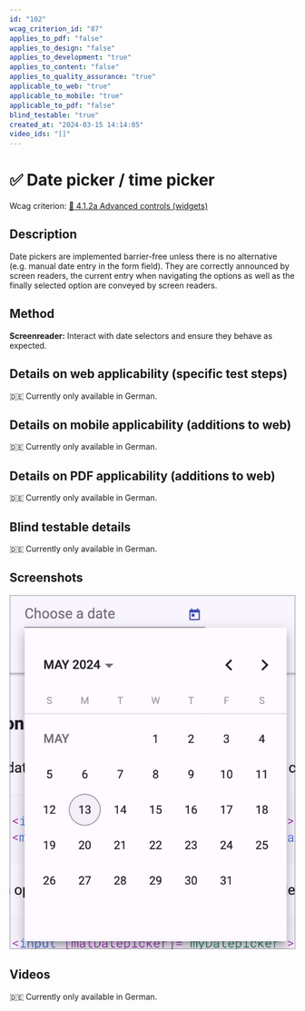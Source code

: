 ```yaml
---
id: "102"
wcag_criterion_id: "87"
applies_to_pdf: "false"
applies_to_design: "false"
applies_to_development: "true"
applies_to_content: "false"
applies_to_quality_assurance: "true"
applicable_to_web: "true"
applicable_to_mobile: "true"
applicable_to_pdf: "false"
blind_testable: "true"
created_at: "2024-03-15 14:14:05"
video_ids: "[]"
---
```


# ✅ Date picker / time picker

Wcag criterion: [📜 4.1.2a Advanced controls (widgets)](..)

## Description

Date pickers are implemented barrier-free unless there is no alternative (e.g. manual date entry in the form field). They are correctly announced by screen readers, the current entry when navigating the options as well as the finally selected option are conveyed by screen readers.

## Method

**Screenreader:** Interact with date selectors and ensure they behave as expected.

## Details on web applicability (specific test steps)

🇩🇪 Currently only available in German.

## Details on mobile applicability (additions to web)

🇩🇪 Currently only available in German.

## Details on PDF applicability (additions to web)

🇩🇪 Currently only available in German.

## Blind testable details

🇩🇪 Currently only available in German.

## Screenshots

![Angular Material Datepicker](images/angular-material-datepicker.png)

## Videos

🇩🇪 Currently only available in German.
